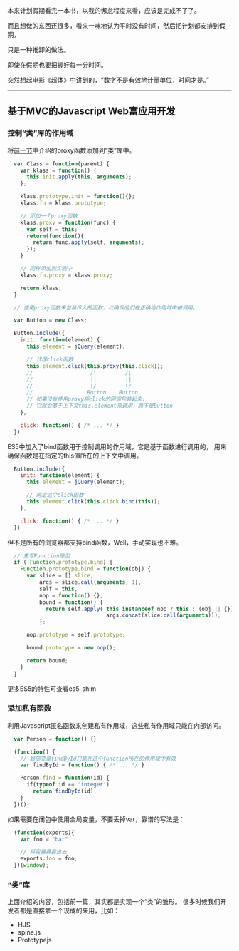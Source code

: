 本来计划假期看完一本书，以我的懈怠程度来看，应该是完成不了了。

而且想做的东西还很多，看来一味地认为平时没有时间，然后把计划都安排到假期，

只是一种推卸的做法。

即使在假期也要把握好每一分时间。

突然想起电影《超体》中讲到的，“数字不是有效地计量单位，时间才是。”

-----

## 基于MVC的Javascript Web富应用开发

### 控制“类”库的作用域

将[前一节](https://github.com/ZedZhang/til/blob/master/Daily/2015-2-17.md#%E5%87%BD%E6%95%B0%E8%B0%83%E7%94%A8)中介绍的proxy函数添加到“类”库中。

```js
  var Class = function(parent) {
    var klass = function() {
      this.init.apply(this, arguments);
    };

    klass.prototype.init = function(){};
    klass.fn = klass.prototype;

    // 添加一个proxy函数
    klass.proxy = function(func) {
      var self = this;
      return(function(){
        return func.apply(self, arguments);
      });
    }

    // 同样添加到实例中
    klass.fn.proxy = klass.proxy;

    return klass;
  }

  // 使用proxy函数来包装传入的函数，以确保他们在正确地作用域中被调用。

  var Button = new Class;

  Button.include({
    init: function(element) {
      this.element = jQuery(element);

      // 代理click函数
      this.element.click(this.proxy(this.click));
      //                  /\         /\
      //                  ||         ||
      //                  \/         \/ 
      //                 Button    Button 
      // 如果没有使用proxy将click的回调包装起来，
      // 它就会基于上下文this.element来调用，而不是Button
    },

    click: function() { /* ... */ }
  })
```

ES5中加入了bind函数用于控制调用的作用域，它是基于函数进行调用的，
用来确保函数是在指定的this值所在的上下文中调用。

```js
  Button.include({
    init: function(element) {
      this.element = jQuery(element);

      // 绑定这个click函数
      this.element.click(this.click.bind(this));
    },

    click: function() { /* ... */ }
  })
```

但不是所有的浏览器都支持bind函数，Well，手动实现也不难。

```js
  // 重写Function原型
  if (!Function.prototype.bind) {
    Function.prototype.bind = function(obj) {
      var slice = [].slice,
          args = slice.call(arguments, 1),
          self = this,
          nop = function() {},
          bound = function() {
            return self.apply( this instanceof nop ? this : (obj || {}),
                               args.concat(slice.call(arguments)));
          };

      nop.prototype = self.prototype;

      bound.prototype = new nop();

      return bound;
    }
  }
```
更多ES5的特性可查看es5-shim

### 添加私有函数

利用Javascript匿名函数来创建私有作用域，这些私有作用域只能在内部访问。

```js
  var Person = function() {}

  (function() {
    // 局部变量findById只能在这个function所在的作用域中有效
    var findById = function() { /* ... */ }

    Person.find = function(id) {
      if(typeof id == 'integer')
        return findById(id);      
    }
  })();
```

如果需要在闭包中使用全局变量，不要丢掉var，靠谱的写法是：

```js
  (function(exports){
    var foo = "bar"

    // 将变量暴露出去
    exports.foo = foo;
  })(window);
```

### “类”库

上面介绍的内容，包括前一篇，其实都是实现一个“类”的雏形。
很多时候我们开发者都是直接拿一个现成的来用，比如：

* HJS
* spine.js
* Prototypejs



